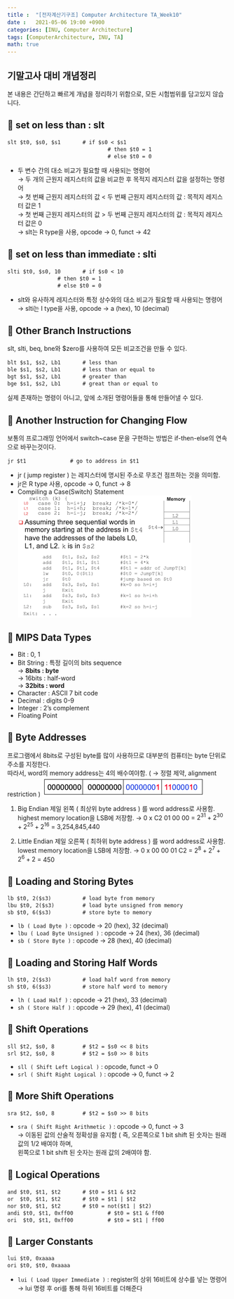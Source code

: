 ```yaml
---
title :  "[전자계산기구조] Computer Architecture TA_Week10"
date :   2021-05-06 19:00 +0900
categories: [INU, Computer Architecture]
tags: [ComputerArchitecture, INU, TA]
math: true
---
```


## 기말고사 대비 개념정리 
본 내용은 간단하고 빠르게 개념을 정리하기 위함으로, 모든 시험범위를 담고있지 않습니다.  

## 📌 set on less than : slt 
```console
slt $t0, $s0, $s1		# if $s0 < $s1
                                # then $t0 = 1
                                # else $t0 = 0
```
* 두 변수 간의 대소 비교가 필요할 때 사용되는 명령어  
	→ 두 개의 근원지 레지스터의 값을 비교한 후 목적지 레지스터 값을 설정하는 명령어  
	→ 첫 번째 근원지 레지스터의 값 < 두 번째  근원지 레지스터의 값 : 목적지 레지스터 값은 1  
	→ 첫 번째 근원지 레지스터의 값 > 두 번째  근원지 레지스터의 값 : 목적지 레지스터 값은 0  
	→ slt는 R type을 사용, opcode → 0, funct → 42  

## 📌 set on less than immediate : slti 
```console
slti $t0, $s0, 10		# if $s0 < 10
				# then $t0 = 1
				# else $t0 = 0
```	
* slt와 유사하게 레지스터와 특정 상수와의 대소 비교가 필요할 때 사용되는 명령어  
    → slti는 I type을 사용, opcode → a (hex), 10 (decimal)   


## 📌 Other Branch Instructions
slt, slti, beq, bne와 $zero를 사용하여 모든 비교조건을 만들 수 있다.
```console
blt $s1, $s2, Lb1		# less than
ble $s1, $s2, Lb1		# less than or equal to
bgt $s1, $s2, Lb1		# greater than
bge $s1, $s2, Lb1		# great than or equal to
```
실제 존재하는 명령이 아니고, 앞에 소개된 명령어들을 통해 만들어낼 수 있다.

## 📌 Another Instruction for Changing Flow
보통의 프로그래밍 언어에서 switch~case 문을 구현하는 방법은 if-then-else의 연속으로 바꾸는것이다.
```console
jr $t1				# go to address in $t1
```
* jr ( jump register ) 는 레지스터에 명시된 주소로 무조건 점프하는 것을 의미함.
* jr은 R type 사용, opcode → 0, funct → 8
* Compiling a Case(Switch) Statement  
![CompilingSwitchStatement](/assets/img/data/ComplingSwitchStatement.png)

## 📌 MIPS Data Types
* Bit : 0, 1
* Bit String : 특정 길이의 bits sequence  
    → **8bits : byte**  
	→ 16bits : half-word  
	→ **32bits : word**  
* Character : ASCII 7 bit code
* Decimal : digits 0-9
* Integer : 2’s complement
* Floating Point

## 📌 Byte Addresses
프로그램에서 8bits로 구성된 byte를 많이 사용하므로 대부분의 컴퓨터는 byte 단위로 주소를 지정한다.  
따라서, word의 memory address는 4의 배수여야함. ( → 정렬 제약, alignment restriction )
![ByteAddresses](/assets/img/data/ByteAddresses.png)
1. Big Endian
	제일 왼쪽 ( 최상위 byte address ) 를 word address로 사용함.  
	highest memory location을 LSB에 저장함.
	→ 0 x C2 01 00 00 = $2^{31} + 2^{30} + 2^{25} + 2^{16}$ = 3,254,845,440
		
2. Little Endian
    제일 오른쪽 ( 최하위 byte address ) 를 word address로 사용함.  
	lowest memory location을 LSB에 저장함.
	→ 0 x 00 00 01 C2 = $2^8 + 2^7 + 2^6 + 2$ = 450


## 📌 Loading and Storing Bytes
```console
lb $t0, 2($s3)			# load byte from memory
lbu $t0, 2($s3)			# load byte unsigned from memory
sb $t0, 6($s3)			# store byte to memory
```
* `lb ( Load Byte )` : opcode → 20 (hex), 32 (decimal)  
* `lbu ( Load Byte Unsigned )` : opcode → 24 (hex), 36 (decimal)  
* `sb ( Store Byte )` : opcode → 28 (hex), 40 (decimal)  

## 📌  Loading and Storing Half Words
```console
lh $t0, 2($s3)			# load half word from memory
sh $t0, 6($s3)			# store half word to memory
```
* `lh ( Load Half )` : opcode → 21 (hex), 33 (decimal)  
* `sh ( Store Half )` : opcode → 29 (hex), 41 (decimal)

## 📌 Shift Operations
```console
sll $t2, $s0, 8			# $t2 = $s0 << 8 bits
srl $t2, $s0, 8			# $t2 = $s0 >> 8 bits
```
* `sll ( Shift Left Logical )`  : opcode, funct → 0
* `srl ( Shift Right Logical )` : opcode → 0, funct → 2

## 📌 More Shift Operations
```console
sra $t2, $s0, 8			# $t2 = $s0 >> 8 bits 
```
* `sra ( Shift Right Arithmetic )`  : opcode → 0, funct → 3  
    → 이동된 값의 산술적 정확성을 유지함 ( 즉, 오른쪽으로 1 bit shift 된 숫자는 원래 값의 1/2 배여야 하며,   
    왼쪽으로 1 bit shift 된 숫자는 원래 값의 2배여야 함.

## 📌 Logical Operations
```console
and $t0, $t1, $t2		# $t0 = $t1 & $t2
or  $t0, $t1, $t2		# $t0 = $t1 | $t2
nor $t0, $t1, $t2		# $t0 = not($t1 | $t2)
andi $t0, $t1, 0xff00	        # $t0 = $t1 & ff00
ori  $t0, $t1, 0xff00	        # $t0 = $t1 | ff00
```

## 📌 Larger Constants
```console
lui $t0, 0xaaaa
ori $t0, $t0, 0xaaaa
```
* `lui ( Load Upper Immediate )` : register의 상위 16비트에 상수를 넣는 명령어  
		→ lui 명령 후 ori를 통해 하위 16비트를 더해준다